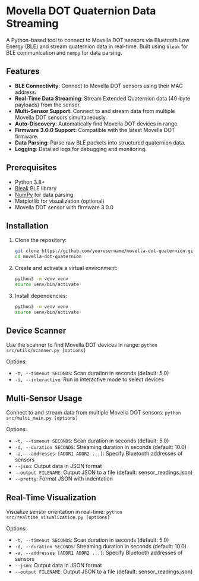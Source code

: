 # Movella DOT Quaternion Data Streaming

A Python-based tool to connect to Movella DOT sensors via Bluetooth Low Energy (BLE) and stream quaternion data in real-time. Built using `bleak` for BLE communication and `numpy` for data parsing.

## Features

- **BLE Connectivity**: Connect to Movella DOT sensors using their MAC address.
- **Real-Time Data Streaming**: Stream Extended Quaternion data (40-byte payloads) from the sensor.
- **Multi-Sensor Support**: Connect to and stream data from multiple Movella DOT sensors simultaneously.
- **Auto-Discovery**: Automatically find Movella DOT devices in range.
- **Firmware 3.0.0 Support**: Compatible with the latest Movella DOT firmware.
- **Data Parsing**: Parse raw BLE packets into structured quaternion data.
- **Logging**: Detailed logs for debugging and monitoring.

## Prerequisites

- Python 3.8+
- [Bleak](https://github.com/hbldh/bleak) BLE library
- [NumPy](https://numpy.org/) for data parsing
- Matplotlib for visualization (optional)
- Movella DOT sensor with firmware 3.0.0

## Installation

1. Clone the repository:
   ```bash
   git clone https://github.com/yourusername/movella-dot-quaternion.git
   cd movella-dot-quaternion

2. Create and activate a virtual environment:
   ```bash
   python3 -m venv venv
   source venv/bin/activate

3. Install dependencies:
   ```bash
   python3 -m venv venv
   source venv/bin/activate

## Device Scanner

Use the scanner to find Movella DOT devices in range:
```python src/utils/scanner.py [options]```

Options:
 - ```-t, --timeout SECONDS```: Scan duration in seconds (default: 5.0)
 - ```-i, --interactive```: Run in interactive mode to select devices

## Multi-Sensor Usage
Connect to and stream data from multiple Movella DOT sensors:
```python src/multi_main.py [options]```

Options:
 - ```-t, --timeout SECONDS```: Scan duration in seconds (default: 5.0)
 - ```-d, --duration SECONDS```: Streaming duration in seconds (default: 10.0)
 - ```-a, --addresses [ADDR1 ADDR2 ...]```: Specify Bluetooth addresses of sensors
 - ```--json```: Output data in JSON format
 - ```--output FILENAME```: Output JSON to a file (default: sensor_readings.json)
 - ```--pretty```: Format JSON with indentation

## Real-Time Visualization
Visualize sensor orientation in real-time:
```python src/realtime_visualization.py [options]```

Options:
 - ```-t, --timeout SECONDS```: Scan duration in seconds (default: 5.0)
 - ```-d, --duration SECONDS```: Streaming duration in seconds (default: 10.0)
 - ```-a, --addresses [ADDR1 ADDR2 ...]```: Specify Bluetooth addresses of sensors
 - ```--json```: Output data in JSON format
 - ```--output FILENAME```: Output JSON to a file (default: sensor_readings.json)
